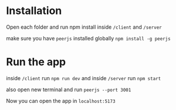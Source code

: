 # Installation
Open each folder and run npm install inside `/client` and `/server`

make sure you have `peerjs` installed globally `npm install -g peerjs`

# Run the app
inside `/client` run `npm run dev` and inside `/server` run `npm start`

also open new terminal and run `peerjs --port 3001`


Now you can open the app in `localhost:5173`
